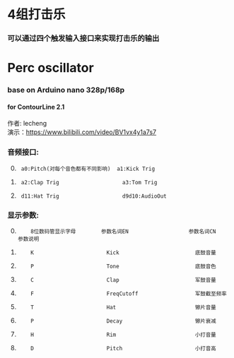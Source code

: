 # 4组打击乐
### 可以通过四个触发输入接口来实现打击乐的输出
# Perc oscillator
### base on Arduino nano 328p/168p
#### for ContourLine 2.1  
作者: lecheng  
演示：https://www.bilibili.com/video/BV1vx4y1a7s7


### 音频接口:  

0.      a0:Pitch(对每个音色都有不同影响)  a1:Kick Trig  
1.      a2:Clap Trig                    a3:Tom Trig  
2.      d11:Hat Trig                    d9d10:AudioOut    

### 显示参数:  



 0.         8位数码管显示字母        参数名词EN                   参数名词CN                    参数说明
 1.         K                       Kick                        底鼓音量                      
 2.         P                       Tone                        底鼓音色
 3.         C                       Clap                        军鼓音量
 4.         F                       FreqCutoff                  军鼓截至频率                    
 5.         T                       Hat                         镲片音量                   
 6.         P                       Decay                       镲片衰减                    
 7.         H                       Rim                         小打音量                    
 8.         D                       Pitch                       小打音高                    
                     
